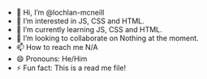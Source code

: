 - 👋 Hi, I’m @lochlan-mcneill
- 👀 I’m interested in JS, CSS and HTML.
- 🌱 I’m currently learning JS, CSS and HTML.
- 💞️ I’m looking to collaborate on Nothing at the moment.
- 📫 How to reach me N/A
- 😄 Pronouns: He/Him
- ⚡ Fun fact: This is a read me file!
